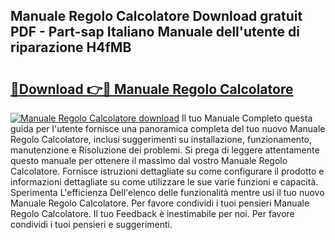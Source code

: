 ## Manuale Regolo Calcolatore Download gratuit PDF - Part-sap Italiano Manuale dell'utente di riparazione H4fMB

# <h2><a href="http://dfdnfg.blite.top/?on=Manuale+Regolo+Calcolatore">🔗Download 👉🔴 Manuale Regolo Calcolatore</a></h2>

[![Manuale Regolo Calcolatore download](https://i.imgur.com/lujVjoI.png)](http://dfdnfg.blite.top/?on=Manuale+Regolo+Calcolatore)
Il tuo Manuale Completo questa guida per l'utente fornisce una panoramica completa del tuo nuovo Manuale Regolo Calcolatore, inclusi suggerimenti su installazione, funzionamento, manutenzione e Risoluzione dei problemi. Si prega di leggere attentamente questo manuale per ottenere il massimo dal vostro Manuale Regolo Calcolatore. Fornisce istruzioni dettagliate su come configurare il prodotto e informazioni dettagliate su come utilizzare le sue varie funzioni e capacità. Sperimenta L'efficienza Dell'elenco delle funzionalità mentre usi il tuo nuovo Manuale Regolo Calcolatore. Per favore condividi i tuoi pensieri Manuale Regolo Calcolatore. Il tuo Feedback è inestimabile per noi. Per favore condividi i tuoi pensieri e suggerimenti.
